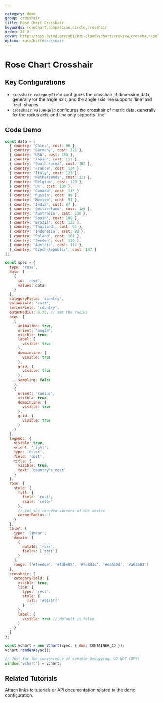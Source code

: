 ```yaml
---

category: demo
group: crosshair
title: Rose Chart Crosshair
keywords: roseChart,comparison,circle,crosshair
order: 28-3
cover: http://tosv.byted.org/obj/bit-cloud/vchart/preview/crosshair/polar-rect.png
option: roseChart#crosshair
---
```


# Rose Chart Crosshair

## Key Configurations

- `crosshair.categoryField` configures the crosshair of dimension data, generally for the angle axis, and the angle axis line supports 'line' and 'rect' shapes
- `crosshair.valueField` configures the crosshair of metric data, generally for the radius axis, and line only supports 'line'

## Code Demo

```javascript livedemo
const data = [
  { country: 'China', cost: 96 },
  { country: 'Germany', cost: 121 },
  { country: 'USA', cost: 100 },
  { country: 'Japan', cost: 111 },
  { country: 'South Korea', cost: 102 },
  { country: 'France', cost: 124 },
  { country: 'Italy', cost: 123 },
  { country: 'Netherlands', cost: 111 },
  { country: 'Belgium', cost: 123 },
  { country: 'UK', cost: 109 },
  { country: 'Canada', cost: 115 },
  { country: 'Russia', cost: 99 },
  { country: 'Mexico', cost: 91 },
  { country: 'India', cost: 87 },
  { country: 'Switzerland', cost: 125 },
  { country: 'Australia', cost: 130 },
  { country: 'Spain', cost: 109 },
  { country: 'Brazil', cost: 123 },
  { country: 'Thailand', cost: 91 },
  { country: 'Indonesia', cost: 83 },
  { country: 'Poland', cost: 101 },
  { country: 'Sweden', cost: 116 },
  { country: 'Austria', cost: 111 },
  { country: 'Czech Republic', cost: 107 }
];

const spec = {
  type: 'rose',
  data: [
    {
      id: 'rose',
      values: data
    }
  ],
  categoryField: 'country',
  valueField: 'cost',
  seriesField: 'country',
  outerRadius: 0.75, // set the radius
  axes: [
    {
      animation: true,
      orient: 'angle',
      visible: true,
      label: {
        visible: true
      },
      domainLine: {
        visible: true
      },
      grid: {
        visible: true
      },
      sampling: false
    },
    {
      orient: 'radius',
      visible: true,
      domainLine: {
        visible: true
      },
      grid: {
        visible: true
      }
    }
  ],
  legends: {
    visible: true,
    orient: 'right',
    type: 'color',
    field: 'cost',
    title: {
      visible: true,
      text: `country's cost`
    }
  },
  rose: {
    style: {
      fill: {
        field: 'cost',
        scale: 'color'
      },
      // Set the rounded corners of the sector
      cornerRadius: 8
    }
  },
  color: {
    type: 'linear',
    domain: [
      {
        dataId: 'rose',
        fields: ['cost']
      }
    ],
    range: ['#feedde', '#fdbe85', '#fd8d3c', '#e6550d', '#a63603']
  },
  crosshair: {
    categoryField: {
      visible: true,
      line: {
        type: 'rect',
        style: {
          fill: '#91d5ff'
        }
      },
      label: {
        visible: true // default is false
      }
    }
  }
};

const vchart = new VChart(spec, { dom: CONTAINER_ID });
vchart.renderAsync();

// Just for the convenience of console debugging, DO NOT COPY!
window['vchart'] = vchart;
```

## Related Tutorials

Attach links to tutorials or API documentation related to the demo configuration.